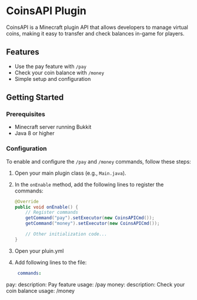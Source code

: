 # CoinsAPI Plugin

CoinsAPI is a Minecraft plugin API that allows developers to manage virtual coins, making it easy to transfer and check balances in-game for players.

## Features

- Use the pay feature with `/pay`
- Check your coin balance with `/money`
- Simple setup and configuration

## Getting Started

### Prerequisites

- Minecraft server running Bukkit
- Java 8 or higher

### Configuration

To enable and configure the `/pay` and `/money` commands, follow these steps:

1. Open your main plugin class (e.g., `Main.java`).
2. In the `onEnable` method, add the following lines to register the commands:

   ```java
   @Override
   public void onEnable() {
       // Register commands
       getCommand("pay").setExecutor(new CoinsAPICmd());
       getCommand("money").setExecutor(new CoinsAPICmd());

       // Other initialization code...
   }
3. Open your pluin.yml
4. Add following lines to the file:
   ```YAML
    commands:
  pay:
    description: Pay feature 
    usage: /pay
  money:
    description: Check your coin balance
    usage: /money
   
